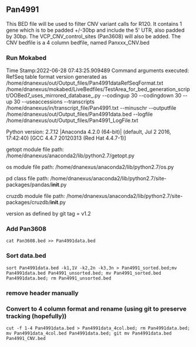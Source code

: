 ## Pan4991
This BED file will be used to filter CNV variant calls for R120. It contains 1 gene which is to be padded +/-30bp and include the 5' UTR, also padded by 30bp.
The VCP_CNV_control_sites (Pan3608) will also be added.
The CNV bedfile is a 4 column bedfile, named Panxxx_CNV.bed

### Run Mokabed
Time Stamp:2022-06-28 07:43:25.909489
Command arguments executed:
RefSeq table format version generated as /home/dnanexus/out/Output_files/Pan4991dataRefSeqFormat.txt
/home/dnanexus/mokabed/LiveBedfiles/TestArea_for_bed_generation_script/OOBed7_uses_mirrored_database_.py --codingup 30 --codingdown 30 --up 30 --useaccessions --transcripts /home/dnanexus/in/transcript_file/Pan4991.txt --minuschr --outputfile /home/dnanexus/out/Output_files/Pan4991data.bed --logfile /home/dnanexus/out/Output_files/Pan4991_LogFile.txt 

 Python version: 2.7.12 |Anaconda 4.2.0 (64-bit)| (default, Jul  2 2016, 17:42:40) 
[GCC 4.4.7 20120313 (Red Hat 4.4.7-1)]

 getopt module file path: /home/dnanexus/anaconda2/lib/python2.7/getopt.py

 os module file path: /home/dnanexus/anaconda2/lib/python2.7/os.py

 pd class file path: /home/dnanexus/anaconda2/lib/python2.7/site-packages/pandas/__init__.py

 cruzdb module file path: /home/dnanexus/anaconda2/lib/python2.7/site-packages/cruzdb/__init__.py

version as defined by git tag = v1.2

### Add Pan3608
`cat Pan3608.bed >> Pan4991data.bed`

### Sort data.bed
`sort Pan4991data.bed -k1,1V -k2,2n -k3,3n > Pan4991_sorted.bed;mv Pan4991data.bed Pan4991_unsorted.bed; mv Pan4991_sorted.bed Pan4991data.bed; rm Pan4991_unsorted.bed`

### remove header manually

### Convert to 4 column format and rename (using git to preserve tracking (hopefully))
`cut -f 1-4 Pan4991data.bed > Pan4991data_4col.bed; rm Pan4991data.bed; mv Pan4991data_4col.bed Pan4991data.bed; git mv Pan4991data.bed Pan4991_CNV.bed`
